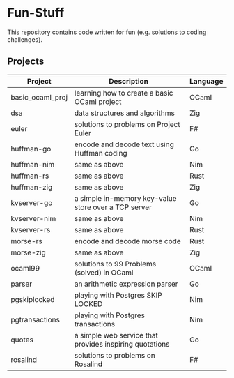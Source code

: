 # Fun-Stuff

This repository contains code written for fun (e.g. solutions to coding challenges).

## Projects

| **Project**      | **Description**                                         | **Language** |
|------------------|---------------------------------------------------------|--------------|
| basic_ocaml_proj | learning how to create a basic OCaml project            | OCaml        |
| dsa              | data structures and algorithms                          | Zig          |
| euler            | solutions to problems on Project Euler                  | F#           |
| huffman-go       | encode and decode text using Huffman coding             | Go           |
| huffman-nim      | same as above                                           | Nim          |
| huffman-rs       | same as above                                           | Rust         |
| huffman-zig      | same as above                                           | Zig          |
| kvserver-go      | a simple in-memory key-value store over a TCP server    | Go           |
| kvserver-nim     | same as above                                           | Nim          |
| kvserver-rs      | same as above                                           | Rust         |
| morse-rs         | encode and decode morse code                            | Rust         |
| morse-zig        | same as above                                           | Zig          |
| ocaml99          | solutions to 99 Problems (solved) in OCaml              | OCaml        |
| parser           | an arithmetic expression parser                         | Go           |
| pgskiplocked     | playing with Postgres SKIP LOCKED                       | Nim          |
| pgtransactions   | playing with Postgres transactions                      | Nim          |
| quotes           | a simple web service that provides inspiring quotations | Go           |
| rosalind         | solutions to problems on Rosalind                       | F#           |
